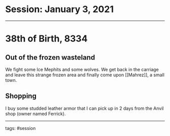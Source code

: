 # Session: January 3, 2021
---

# 38th of Birth, 8334
## Out of the frozen wasteland
We fight some Ice Mephits and some wolves. We get back in the carriage and leave this strange frozen area and finally come upon [[Mahrez]], a small town.

## Shopping
I buy some studded leather armor that I can pick up in 2 days from the Anvil shop (owner named Ferrick).

---

tags: #session